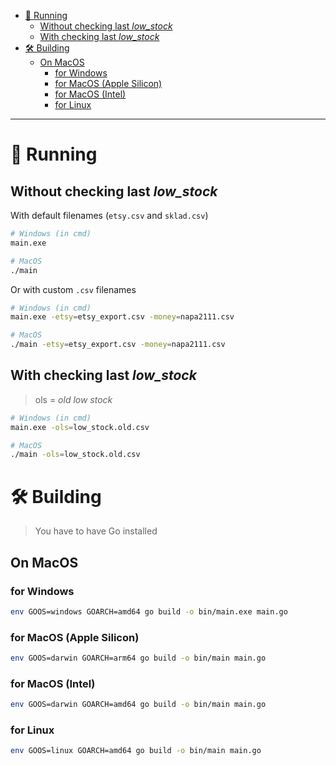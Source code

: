 - [🚀 Running](#-running)
  - [Without checking last *low\_stock*](#without-checking-last-low_stock)
  - [With checking last *low\_stock*](#with-checking-last-low_stock)
- [🛠️ Building](#️-building)
  - [On MacOS](#on-macos)
    - [for Windows](#for-windows)
    - [for MacOS (Apple Silicon)](#for-macos-apple-silicon)
    - [for MacOS (Intel)](#for-macos-intel)
    - [for Linux](#for-linux)


---

# 🚀 Running
## Without checking last *low_stock*
With default filenames (`etsy.csv` and `sklad.csv`)
```bash
# Windows (in cmd)
main.exe

# MacOS
./main
```

Or with custom `.csv` filenames
```bash
# Windows (in cmd)
main.exe -etsy=etsy_export.csv -money=napa2111.csv

# MacOS
./main -etsy=etsy_export.csv -money=napa2111.csv
```


## With checking last *low_stock*
> ols = _old low stock_

```bash
# Windows (in cmd)
main.exe -ols=low_stock.old.csv

# MacOS
./main -ols=low_stock.old.csv
```



# 🛠️ Building
> You have to have Go installed

## On MacOS
### for Windows
```bash
env GOOS=windows GOARCH=amd64 go build -o bin/main.exe main.go
```

### for MacOS (Apple Silicon)
```bash
env GOOS=darwin GOARCH=arm64 go build -o bin/main main.go
```

### for MacOS (Intel)
```bash
env GOOS=darwin GOARCH=amd64 go build -o bin/main main.go
```

### for Linux
```bash
env GOOS=linux GOARCH=amd64 go build -o bin/main main.go
```

